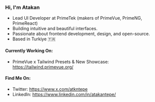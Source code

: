 ### Hi, I'm Atakan

- Lead UI Developer at PrimeTek (makers of PrimeVue, PrimeNG, PrimeReact)
- Building intuitive and beautiful interfaces.
- Passionate about frontend development, design, and open-source.
- Based in Turkiye 🇹🇷

#### Currently Working On:

- PrimeVue x Tailwind Presets & New Showcase: https://tailwind.primevue.org/

  
#### Find Me On:

- Twitter: https://www.x.com/atkntepe
- LinkedIn: https://www.linkedin.com/in/atakantepe/

